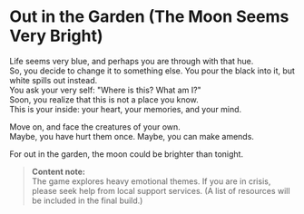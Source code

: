 # Out in the Garden (The Moon Seems Very Bright)

Life seems very blue, and perhaps you are through with that hue.\
So, you decide to change it to something else. You pour the black into it, but white spills out instead.\
You ask your very self: "Where is this? What am I?"\
Soon, you realize that this is not a place you know.\
This is your inside: your heart, your memories, and your mind.

Move on, and face the creatures of your own.\
Maybe, you have hurt them once. Maybe, you can make amends.

For out in the garden, the moon could be brighter than tonight.

> **Content note:**\
> The game explores heavy emotional themes. If you are in crisis, please seek help from local support services. (A list of resources will be included in the final build.)
